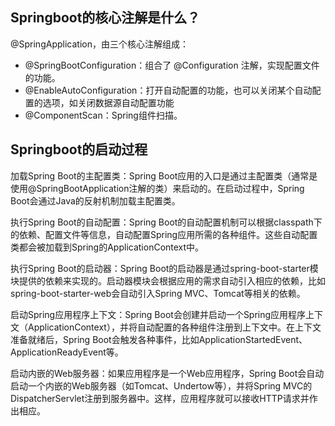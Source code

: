 ## Springboot的核心注解是什么？
@SpringApplication，由三个核心注解组成：
- @SpringBootConfiguration：组合了 @Configuration 注解，实现配置文件的功能。
- @EnableAutoConfiguration：打开自动配置的功能，也可以关闭某个自动配置的选项，如关闭数据源自动配置功能
- @ComponentScan：Spring组件扫描。


## Springboot的启动过程
加载Spring Boot的主配置类：Spring Boot应用的入口是通过主配置类（通常是使用@SpringBootApplication注解的类）来启动的。在启动过程中，Spring Boot会通过Java的反射机制加载主配置类。

执行Spring Boot的自动配置：Spring Boot的自动配置机制可以根据classpath下的依赖、配置文件等信息，自动配置Spring应用所需的各种组件。这些自动配置类都会被加载到Spring的ApplicationContext中。

执行Spring Boot的启动器：Spring Boot的启动器是通过spring-boot-starter模块提供的依赖来实现的。启动器模块会根据应用的需求自动引入相应的依赖，比如spring-boot-starter-web会自动引入Spring MVC、Tomcat等相关的依赖。

启动Spring应用程序上下文：Spring Boot会创建并启动一个Spring应用程序上下文（ApplicationContext），并将自动配置的各种组件注册到上下文中。在上下文准备就绪后，Spring Boot会触发各种事件，比如ApplicationStartedEvent、ApplicationReadyEvent等。

启动内嵌的Web服务器：如果应用程序是一个Web应用程序，Spring Boot会自动启动一个内嵌的Web服务器（如Tomcat、Undertow等），并将Spring MVC的DispatcherServlet注册到服务器中。这样，应用程序就可以接收HTTP请求并作出相应。